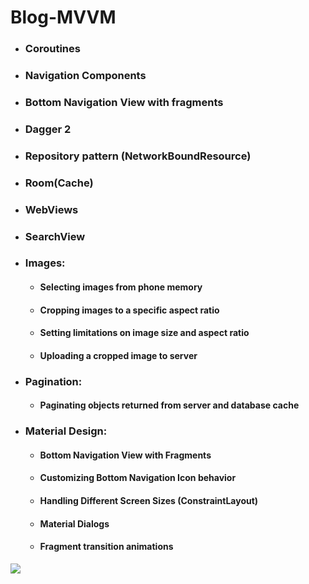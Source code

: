 # Blog-MVVM

- ### Coroutines
- ### Navigation Components
- ### Bottom Navigation View with fragments
- ### Dagger 2
- ### Repository pattern (NetworkBoundResource)
  
- ### Room(Cache)
- ### WebViews
- ### SearchView
- ### Images:
   - #### Selecting images from phone memory
   - #### Cropping images to a specific aspect ratio
   - #### Setting limitations on image size and aspect ratio
   - #### Uploading a cropped image to server
- ### Pagination:
   - #### Paginating objects returned from server and database cache
- ### Material Design:
   - #### Bottom Navigation View with Fragments
   - #### Customizing Bottom Navigation Icon behavior
   - #### Handling Different Screen Sizes (ConstraintLayout)
   - #### Material Dialogs
   - #### Fragment transition animations

<img src="http://kotdev.inf.ua/images/projects/preview.gif"/>
